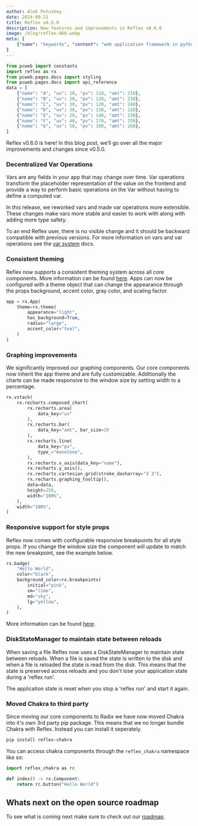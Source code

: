 ```yaml
---
author: Alek Petuskey
date: 2024-09-21
title: Reflex v0.6.0
description: New features and improvements in Reflex v0.6.0
image: /blog/reflex-060.webp
meta: [
    {"name": "keywords", "content": "web application framework in python, python gui library, python web framework, reflex python"},
]
---
```


```python exec
from pcweb import constants
import reflex as rx
from pcweb.pages.docs import styling
from pcweb.pages.docs import api_reference
data = [
    {"name": "A", "uv": 10, "pv": 110, "amt": 210},
    {"name": "B", "uv": 20, "pv": 120, "amt": 230},
    {"name": "C", "uv": 30, "pv": 120, "amt": 240},
    {"name": "D", "uv": 30, "pv": 130, "amt": 210},
    {"name": "E", "uv": 20, "pv": 140, "amt": 230},
    {"name": "F", "uv": 40, "pv": 170, "amt": 250},
    {"name": "G", "uv": 50, "pv": 190, "amt": 260},
]
```

Reflex v0.6.0 is here! In this blog post, we’ll go over all the major improvements and changes since v0.5.0.

### Decentralized Var Operations

Vars are any fields in your app that may change over time.
Var operations transform the placeholder representation of the value on the frontend and provide a way to perform basic operations on the Var without having to define a computed var.

In this release, we reworked vars and made var operations more extensible.
These changes make vars more stable and easier to work with along with adding more type safety.

To an end Reflex user, there is no visible change and it should be backward compatible with previous versions.
For more information on vars and var operations see the [var system]({api_reference.var_system.path}) docs.

### Consistent theming

Reflex now supports a consistent theming system across all core components.
More information can be found [here]({styling.theming.path}).
Apps can now be configured with a theme object that can change the appearance through the props background, accent color, gray color, and scaling factor.

```python
app = rx.App(
    theme=rx.theme(
        appearance="light",
        has_background=True,
        radius="large",
        accent_color="teal",
    )
)
```

### Graphing improvements

We significantly improved our graphing components.
Our core components now inherit the app theme and are fully customizable.
Additionally the charts can be made responsive to the window size by setting width to a percentage.

```python demo
rx.vstack(
    rx.recharts.composed_chart(
        rx.recharts.area(
            data_key="uv"
        ),
        rx.recharts.bar(
            data_key="amt", bar_size=20
        ),
        rx.recharts.line(
            data_key="pv",
            type_="monotone",
        ),
        rx.recharts.x_axis(data_key="name"),
        rx.recharts.y_axis(),
        rx.recharts.cartesian_grid(stroke_dasharray="3 3"),
        rx.recharts.graphing_tooltip(),
        data=data,
        height=250,
        width="100%",
    ),
    width="100%",
)
```

### Responsive support for style props

Reflex now comes with configurable responsive breakpoints for all style props.
If you change the window size the component will update to match the new breakpoint, see the example below.

```python demo
rx.badge(
    "Hello World",
    color="black",
    background_color=rx.breakpoints(
        initial="pink",
        sm="lime",
        md="sky",
        lg="yellow",
    ),
)
```

More information can be found [here]({styling.responsive.path}).

### DiskStateManager to maintain state between reloads

When saving a file Reflex now uses a DiskStateManager to maintain state between reloads.
When a file is saved the state is written to the disk and when a file is reloaded the state is read from the disk.
This means that the state is preserved across reloads and you don't lose your application state during a 'reflex run'.

The application state is reset when you stop a 'reflex run' and start it again.

### Moved Chakra to third party

Since moving our core components to Radix we have now moved Chakra into it's own 3rd party pip package.
This means that we no longer bundle Chakra with Reflex.
Instead you can install it seperately.

```bash
pip install reflex-chakra
```

You can access chakra components through the `reflex_chakra` namespace like so:

```python
import reflex_chakra as rc

def index() -> rx.Component:
    return rc.button("Hello World")
```

## Whats next on the open source roadmap

To see what is coming next make sure to check out our [roadmap](https://github.com/reflex-dev/reflex/issues/2727).
